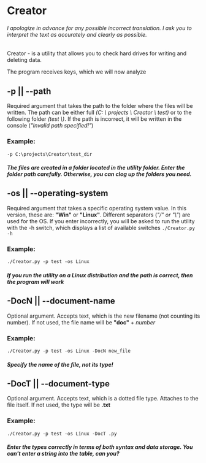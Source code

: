 # Creator

###### *I apologize in advance for any possible incorrect translation. I ask you to interpret the text as accurately and clearly as possible.*


Creator - is a utility that allows you to check hard drives for writing and deleting data.

The program receives keys, which we will now analyze

## -p || --path

Required argument that takes the path to the folder where the files will be written. The path can be either full *(C: \\ projects \\ Creator \\ test)* or to the following folder *(test \\)*. If the path is incorrect, it will be written in the console (*"Invalid path specified!"*)

### Example:

`-p C:\projects\Creator\test_dir`

##### The files are created in a folder located in the utility folder. Enter the folder path carefully. Otherwise, you can clog up the folders you need.

## -os || --operating-system

Required argument that takes a specific operating system value. In this version, these are: **"Win"** or **"Linux"**. Different separators (*"/" or "\\"*) are used for the OS. If you enter incorrectly, you will be asked to run the utility with the -h switch, which displays a list of available switches `./Creator.py -h`

### Example:

`./Creator.py -p test -os Linux`

##### If you run the utility on a **Linux** distribution and the path is correct, then the program will work

## -DocN || --document-name

Optional argument. Accepts text, which is the new filename (not counting its number). If not used, the file name will be **"doc"** + *number*

### Example:

`./Creator.py -p test -os Linux -DocN new_file`

##### Specify the name of the file, not its type!

## -DocT || --document-type

Optional argument. Accepts text, which is a dotted file type. Attaches to the file itself. If not used, the type will be **.txt**

### Example:

`./Creator.py -p test -os Linux -DocT .py`

##### Enter the types correctly in terms of both syntax and data storage. You can't enter a string into the table, can you?


